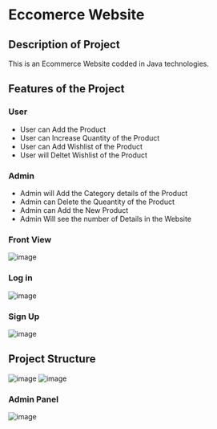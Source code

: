 # Eccomerce Website
## Description of Project
This is an Ecommerce Website codded in Java technologies.

## Features of the Project
 ### User
 - User can Add the Product
 - User can Increase Quantity of the Product
 - User can Add Wishlist of the Product
 - User will Deltet Wishlist of the Product
 
  ### Admin
  - Admin will Add the Category details of the Product
  - Admin can Delete the Queantity of the Product
  - Admin can Add the New Product
  - Admin Will see the number of Details in the Website

### Front View
![image](https://user-images.githubusercontent.com/53346586/133151104-395b5d31-37ad-4cd0-b146-307592bef14f.png)

### Log in

![image](https://user-images.githubusercontent.com/53346586/133151206-f9c8c34e-1f14-48dd-ac02-68d20b4c8035.png)

### Sign Up


![image](https://user-images.githubusercontent.com/53346586/133151437-0e348380-4cea-40e4-96c2-2fe5776c760b.png)

## Project Structure

![image](https://user-images.githubusercontent.com/53346586/121809268-d1ecd380-cc79-11eb-9a71-7cd2554a12aa.png)
![image](https://user-images.githubusercontent.com/53346586/121809279-da450e80-cc79-11eb-9c3c-73cd94a8cb35.png)


### Admin Panel
![image](https://user-images.githubusercontent.com/53346586/133150066-cc8e60f9-832b-41f6-8ddf-e9da9bc48557.png)
